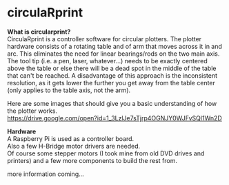 # **circulaRprint**

**What is circularprint?**  
CirculaRprint is a controller software for circular plotters.
The plotter hardware consists of a rotating table and of arm that moves across it in and arc. 
This eliminates the need for linear bearings/rods on the two main axis.
The tool tip (i.e. a pen, laser, whatever...) needs to be exactly centered above the table or else there will be a 
dead spot in the middle of the table that can't be reached.
A disadvantage of this approach is the inconsistent resolution, as it gets lower the further you get away from the 
table center (only applies to the table axis, not the arm).

Here are some images that should give you a basic understanding of how the plotter works.  
https://drive.google.com/open?id=1_3LzlJe7sTjrp4OGNJY0WJFvSQl1Wn2D 
    
**Hardware**  
A Raspberry Pi is used as a controller board.  
Also a few H-Bridge motor drivers are needed.  
Of course some stepper motors (I took mine from old DVD drives and printers) and a few more components to build the rest from.





more information coming...